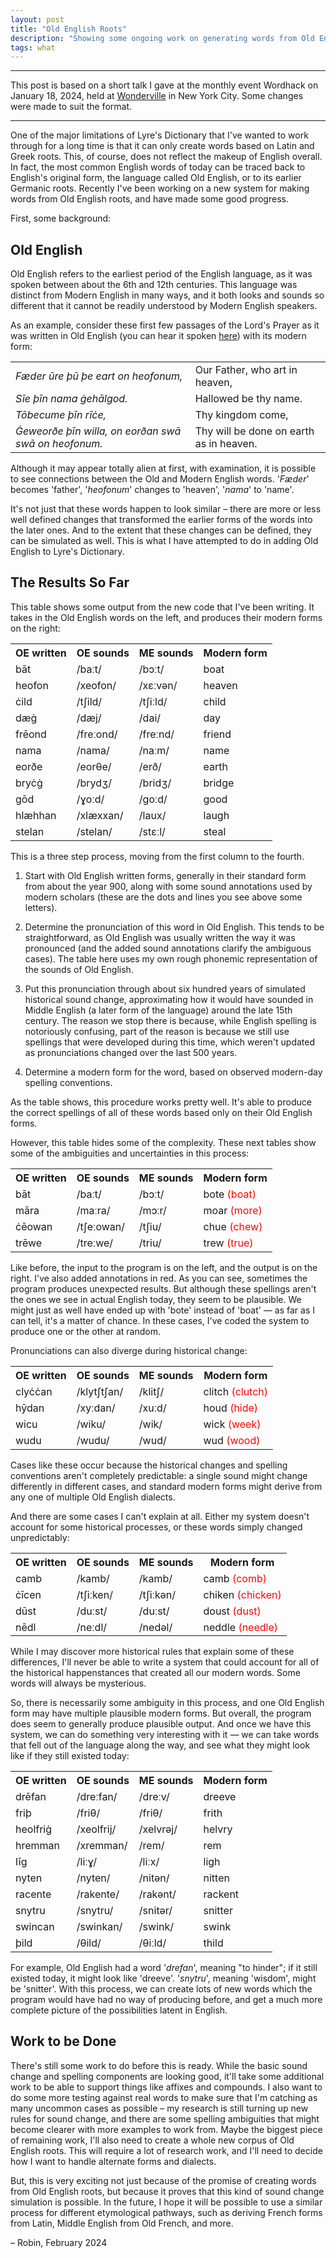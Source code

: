 ```yaml
---
layout: post
title: "Old English Roots"
description: "Showing some ongoing work on generating words from Old English roots"
tags: what
---
```


---

This post is based on a short talk I gave at the monthly event Wordhack on January 18, 2024, held at [Wonderville](https://www.wonderville.nyc/) in New York City. Some changes were made to suit the format.

---

One of the major limitations of Lyre's Dictionary that I've wanted to work through for a long time is that it can only create words based on Latin and Greek roots. This, of course, does not reflect the makeup of English overall. In fact, the most common English words of today can be traced back to English's original form, the language called Old English, or to its earlier Germanic roots. Recently I've been working on a new system for making words from Old English roots, and have made some good progress.

First, some background:

## Old English

Old English refers to the earliest period of the English language, as it was spoken between about the 6th and 12th centuries. This language was distinct from Modern English in many ways, and it both looks and sounds so different that it cannot be readily understood by Modern English speakers.

As an example, consider these first few passages of the Lord's Prayer as it was written in Old English (you can hear it spoken [here](https://upload.wikimedia.org/wikipedia/commons/2/23/Faederureaudio2.ogg)) with its modern form:

<table class="article-banded">
<tr><td><i>Fæder ūre þū þe eart on heofonum,</i></td><td>Our Father, who art in heaven,</td></tr>
<tr><td><i>Sīe þīn nama ġehālgod.</i></td><td>Hallowed be thy name.</td></tr>
<tr><td><i>Tōbecume þīn rīċe,</i></td><td>Thy kingdom come,</td></tr>
<tr><td><i>Ġeweorðe þīn willa, on eorðan swā swā on heofonum.</i></td><td>Thy will be done on earth as in heaven.</td></tr>
</table>

Although it may appear totally alien at first, with examination, it is possible to see connections between the Old and Modern English words. '<i>Fæder</i>' becomes 'father', '<i>heofonum</i>' changes to 'heaven', '<i>nama</i>' to 'name'.

It's not just that these words happen to look similar – there are more or less well defined
changes that transformed the earlier forms of the words into the later ones. And to the extent that these changes can be defined, they can be simulated as well. This is what I have attempted to do in adding Old English to Lyre's Dictionary.

## The Results So Far

This table shows some output from the new code that I've been writing. It takes in the Old English words on the left, and produces their modern forms on the right:

<table class="article-banded">
<tr><th>OE written</th><th>OE sounds</th><th>ME sounds</th><th>Modern form</th></tr>
<tr><td>bāt</td><td>/baːt/</td><td>/bɔːt/</td><td>boat</td></tr>
<tr><td>heofon</td><td>/xeofon/</td><td>/xɛːvən/</td><td>heaven</td></tr>
<tr><td>ċild</td><td>/tʃild/</td><td>/tʃiːld/</td><td>child</td></tr>
<tr><td>dæġ</td><td>/dæj/</td><td>/dai/</td><td>day</td></tr>
<tr><td>frēond</td><td>/freːond/</td><td>/freːnd/</td><td>friend</td></tr>
<tr><td>nama</td><td>/nama/</td><td>/naːm/</td><td>name</td></tr>
<tr><td>eorðe</td><td>/eorθe/</td><td>/erð/</td><td>earth</td></tr>
<tr><td>bryċġ</td><td>/brydʒ/</td><td>/bridʒ/</td><td>bridge</td></tr>
<tr><td>gōd</td><td>/ɣoːd/</td><td>/goːd/</td><td>good</td></tr>
<tr><td>hlæhhan</td><td>/xlæxxan/</td><td>/laux/</td><td>laugh</td></tr>
<tr><td>stelan</td><td>/stelan/</td><td>/stɛːl/</td><td>steal</td></tr>
</table>

This is a three step process, moving from the first column to the fourth.

1. Start with Old English written forms, generally in their standard form from about the year 900, along with some sound annotations used by modern scholars (these are the dots and lines you see above some letters).

2. Determine the pronunciation of this word in Old English. This tends to be straightforward, as Old English was usually written the way it was pronounced (and the added sound annotations clarify the ambiguous cases). The table here uses my own rough phonemic representation of the sounds of Old English.

3. Put this pronunciation through about six hundred years of simulated historical sound change, approximating how it would have sounded in Middle English (a later form of the language) around the late 15th century. The reason we stop there is because, while English spelling is notoriously confusing, part of the reason is because we still use spellings that were developed during this time, which weren't updated as pronunciations changed over the last 500 years.

4. Determine a modern form for the word, based on observed modern-day spelling conventions.

As the table shows, this procedure works pretty well. It's able to produce the correct spellings of all of these words based only on their Old English forms.

However, this table hides some of the complexity. These next tables show some of the ambiguities and uncertainties in this process:

<table class="article-banded">
<tr><th>OE written</th><th>OE sounds</th><th>ME sounds</th><th>Modern form</th></tr>
<tr><td>bāt</td><td>/baːt/</td><td>/bɔːt/</td><td>bote <span style="color:red;">(boat)</span></td></tr>
<tr><td>māra</td><td>/maːra/</td><td>/mɔːr/</td><td>moar <span style="color:red;">(more)</span></td></tr>
<tr><td>ċēowan</td><td>/tʃeːowan/</td><td>/tʃiu/</td><td>chue <span style="color:red;">(chew)</span></td></tr>
<tr><td>trēwe</td><td>/treːwe/</td><td>/triu/</td><td>trew <span style="color:red;">(true)</span></td></tr>
</table>

Like before, the input to the program is on the left, and the output is on the right. I've also added annotations in red. As you can see, sometimes the program produces unexpected results. But although these spellings aren't the ones we see in actual English today, they seem to be plausible. We might just as well have ended up with 'bote' instead of 'boat' — as far as I can tell, it's a matter of chance. In these cases, I've coded the system to produce one or the other at random.

Pronunciations can also diverge during historical change:

<table class="article-banded">
<tr><th>OE written</th><th>OE sounds</th><th>ME sounds</th><th>Modern form</th></tr>
<tr><td>clyċċan</td><td>/klytʃtʃan/</td><td>/klitʃ/</td><td>clitch <span style="color:red;">(clutch)</span></td></tr>
<tr><td>hȳdan</td><td>/xyːdan/</td><td>/xuːd/</td><td>houd <span style="color:red;">(hide)</span></td></tr>
<tr><td>wicu</td><td>/wiku/</td><td>/wik/</td><td>wick <span style="color:red;">(week)</span></td></tr>
<tr><td>wudu</td><td>/wudu/</td><td>/wud/</td><td>wud <span style="color:red;">(wood)</span></td></tr>
</table>

Cases like these occur because the historical changes and spelling conventions aren't completely predictable: a single sound might change differently in different cases, and standard modern forms might derive from any one of multiple Old English dialects.

And there are some cases I can't explain at all. Either my system doesn't account for some historical processes, or these words simply changed unpredictably:

<table class="article-banded">
<tr><th>OE written</th><th>OE sounds</th><th>ME sounds</th><th>Modern form</th></tr>
<tr><td>camb</td><td>/kamb/</td><td>/kamb/</td><td>camb <span style="color:red;">(comb)</span></td></tr>
<tr><td>ċīcen</td><td>/tʃiːken/</td><td>/tʃiːkən/</td><td>chiken <span style="color:red;">(chicken)</span></td></tr>
<tr><td>dūst</td><td>/duːst/</td><td>/duːst/</td><td>doust <span style="color:red;">(dust)</span></td></tr>
<tr><td>nēdl</td><td>/neːdl/</td><td>/nedəl/</td><td>neddle <span style="color:red;">(needle)</span></td></tr><tr></tr>
</table>

While I may discover more historical rules that explain some of these differences, I'll never be able to write a system that could account for all of the historical happenstances that created all our modern words. Some words will always be mysterious.

So, there is necessarily some ambiguity in this process, and one Old English form may have multiple plausible modern forms. But overall, the program does seem to generally produce plausible output. And once we have this system, we can do something very interesting with it — we can take words that fell out of the language along the way, and see what they might look like if they still existed today:

<table class="article-banded">
<tr><th>OE written</th><th>OE sounds</th><th>ME sounds</th><th>Modern form</th></tr>
<tr><td>drēfan</td><td>/dreːfan/</td><td>/dreːv/</td><td>dreeve</td></tr>
<tr><td>friþ</td><td>/friθ/</td><td>/friθ/</td><td>frith</td></tr>
<tr><td>heolfriġ</td><td>/xeolfrij/</td><td>/xelvrəj/</td><td>helvry</td></tr>
<tr><td>hremman</td><td>/xremman/</td><td>/rem/</td><td>rem</td></tr>
<tr><td>līg</td><td>/liːɣ/</td><td>/liːx/</td><td>ligh</td></tr>
<tr><td>nyten</td><td>/nyten/</td><td>/nitən/</td><td>nitten</td></tr>
<tr><td>racente</td><td>/rakente/</td><td>/rakənt/</td><td>rackent</td></tr>
<tr><td>snytru</td><td>/snytru/</td><td>/snitər/</td><td>snitter</td></tr>
<tr><td>swincan</td><td>/swinkan/</td><td>/swink/</td><td>swink</td></tr>
<tr><td>þild</td><td>/θild/</td><td>/θiːld/</td><td>thild</td></tr><tr></tr>
</table>

For example, Old English had a word '<i>drefan</i>', meaning "to hinder"; if it still existed today, it might look like 'dreeve'. '<i>snytru</i>', meaning 'wisdom', might be 'snitter'. With this process, we can create lots of new words which the program would have had no way of producing before, and get a much more complete picture of the possibilities latent in English.

## Work to be Done

There's still some work to do before this is ready. While the basic sound change and spelling components are looking good, it'll take some additional work to be able to support things like affixes and compounds. I also want to do some more testing against real words to make sure that I'm catching as many uncommon cases as possible – my research is still turning up new rules for sound change, and there are some spelling ambiguities that might become clearer with more examples to work from. Maybe the biggest piece of remaining work, I'll also need to create a whole new corpus of Old English roots. This will require a lot of research work, and I'll need to decide how I want to handle alternate forms and dialects.

But, this is very exciting not just because of the promise of creating words from Old English roots, but because it proves that this kind of sound change simulation is possible. In the future, I hope it will be possible to use a similar process for different etymological pathways, such as deriving French forms from Latin, Middle English from Old French, and more.

– Robin, February 2024
